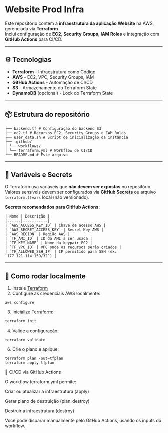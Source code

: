 # Website Prod Infra

Este repositório contém a **infraestrutura da aplicação Website** na AWS, gerenciada via **Terraform**.  
Inclui configuração de **EC2**, **Security Groups**, **IAM Roles** e integração com **GitHub Actions** para CI/CD.

---

## ⚙️ Tecnologias

- **Terraform** - Infraestrutura como Código
- **AWS** - EC2, VPC, Security Groups, IAM
- **GitHub Actions** - Automação de CI/CD
- **S3** - Armazenamento do Terraform State
- **DynamoDB** (opcional) - Lock do Terraform State

---

## 📦 Estrutura do repositório

```  
├── backend.tf # Configuração do backend S3
├── ec2.tf # Recursos EC2, Security Groups e IAM Roles
├── user_data.sh # Script de inicialização da instância
├── .github/
│ └── workflows/
│ └── terraform.yml # Workflow de CI/CD
└── README.md # Este arquivo
```  

---

## 🔧 Variáveis e Secrets

O Terraform usa variáveis que **não devem ser expostas** no repositório.  
Valores sensíveis devem ser configurados via **GitHub Secrets** ou arquivo `terraform.tfvars` local (não versionado).

**Secrets recomendados para GitHub Actions:**

```  
| Nome | Descrição |
|------|-----------|
| `AWS_ACCESS_KEY_ID` | Chave de acesso AWS |
| `AWS_SECRET_ACCESS_KEY` | Secret Key AWS |
| `AWS_REGION` | Região AWS |
| `TF_AMI_ID` | ID da AMI a ser usada |
| `TF_KEY_NAME` | Nome da keypair EC2 |
| `TF_VPC_ID` | VPC onde os recursos serão criados |
| `TF_ALLOWED_SSH_IP` | IP permitido para SSH (ex: `177.121.114.159/32`) |
```  

---

## 🚀 Como rodar localmente

1. Instale [Terraform](https://developer.hashicorp.com/terraform/downloads)
2. Configure as credenciais AWS localmente:
```
aws configure
```
3. Inicialize Terraform:
```
terraform init
```
4. Valide a configuração:
```
terraform validate
```
6. Crie o plano e aplique:
```
terraform plan -out=tfplan
terraform apply tfplan
```
🤖 CI/CD via GitHub Actions

O workflow terraform.yml permite:

Criar ou atualizar a infraestrutura (apply)

Gerar plano de destruição (plan_destroy)

Destruir a infraestrutura (destroy)

Você pode disparar manualmente pelo GitHub Actions, usando os inputs do workflow.








